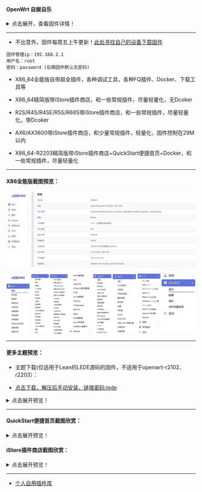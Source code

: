 #### OpenWrt 自娱自乐

<details>
<summary>点击展开，查看固件详情！</summary>

* 基于[Lean源码](https://github.com/coolsnowwolf/lede)编译的固件：

* [OpenWrt-X86_64-全能版5.15/5.19内核](https://www.right.com.cn/forum/thread-4054849-1-1.html) 

* [OpenWrt-X86_64-精简版多种内核5.4/5.15/5.19内核](https://www.right.com.cn/forum/forum.php?mod=viewthread&tid=7182055&page=1&extra=)

* [斐讯K3-OpenWrt-5.4](https://www.right.com.cn/forum/thread-4052645-1-1.html)

* [红米AX6 OpenWrt-5.10内核](https://www.right.com.cn/forum/forum.php?mod=viewthread&tid=6770103&page=1&extra=#pid14665099) [停更]

* [小米AX3600 OpenWrt-5.10内核](https://www.right.com.cn/forum/forum.php?mod=viewthread&tid=7310044&page=1&extra=#pid15314306) [停更]

* [小米AX6/AX3600 OpenWrt-5.15内核](https://www.right.com.cn/forum/thread-8218915-1-1.html)

* [R2S/R4S/R4SE/R5S/R68S OpenWrt-5.15内核](https://www.right.com.cn/forum/thread-8239527-1-1.html)

***

* 基于[官方OpenWrt-r22.03](https://github.com/openwrt/openwrt/tree/openwrt-22.03)编译的固件：

* [OpenWrt-R2203-X86_64-精简版5.10内核](https://www.right.com.cn/forum/forum.php?mod=viewthread&tid=7182055&page=1&extra=)


</details>

***

* 不出意外，固件每周五上午更新！[此处寻找自己的设备下载固件](https://github.com/xiangfeidexiaohuo/OpenWrt_Build/releases)

```
固件管理ip：192.168.2.1  
用户名：root
密码：password (后期固件默认无密码)
```
* X86_64全能版自带超全插件，各种调试工具，各种FQ插件、Docker、下载工具等

* X86_64精简版带iStore插件商店，和一些常规插件，尽量轻量化，无Dcoker

* R2S/R4S/R4SE/R5S/R68S带iStore插件商店，和一些常规插件，尽量轻量化，带Dcoker

* AX6/AX3600带iStore插件商店，和少量常规插件，轻量化，固件控制在29M以内

* X86_64-R2203精简版带iStore插件商店+QuickStart便捷首页+Docker，和一些常规插件，尽量轻量化

***

#### X86全能版截图预览：

![jpg](./diy/preview/argon.jpg)

![jpg](./diy/preview/all.jpg)


***

#### 更多主题预览：

* 主题下载(仅适用于Lean的LEDE源码的固件，不适用于openwrt-r2102、r2203）：

* [点击下载，解压后手动安装，链接密码:lede](https://eto.lanzouw.com/b0exvb20h) 

<details>
<summary>点击展开预览！</summary>

* neobird:

![jpg](./diy/preview/neobird.png)

* opentopd:

![jpg](./diy/preview/opentopd.png)

* edge:

![jpg](./diy/preview/edge.png)

* ifit:

![jpg](./diy/preview/ifit.png)

</details>

***

#### QuickStart便捷首页截图欣赏：

<details>
<summary>点击展开预览！</summary>

![jpg](./diy/preview/1.png)

![jpg](./diy/preview/2.png)

</details>

#### iStore插件商店截图欣赏：

<details>
<summary>点击展开预览！</summary>

![jpg](./diy/preview/3.png)

![jpg](./diy/preview/4.png)

![jpg](./diy/preview/5.png)

</details>

***

* [个人自用插件库](https://github.com/xiangfeidexiaohuo/openwrt-packages)



